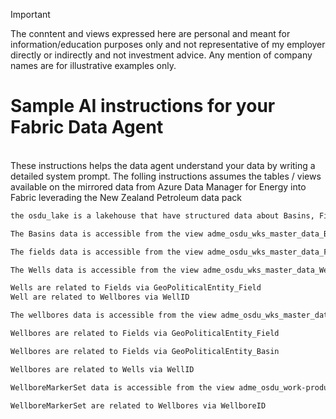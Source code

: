 > [!IMPORTANT]  
> The conntent and views expressed here are personal and meant for information/education purposes only and not representative of my employer directly or indirectly and not investment advice. Any mention of company names are for illustrative examples only.
> 
# Sample AI instructions for your Fabric Data Agent
<br>
These instructions helps the data agent understand your data by writing a detailed system prompt. The folling instructions assumes the tables / views available on the mirrored data from Azure Data Manager for Energy into Fabric leverading the New Zealand Petroleum data pack

```markdown
the osdu_lake is a lakehouse that have structured data about Basins, Fields, Wells, Wellbores and WellboreMarkerSet.

The Basins data is accessible from the view adme_osdu_wks_master_data_Basin_view and defines a natural geographic area covering a single depositional system.

The fields data is accessible from the view adme_osdu_wks_master_data_Field_view and defines A mineral deposit that has been exploited for commercial purposes.

The Wells data is accessible from the view adme_osdu_wks_master_data_Well_view and defines a proposed, permitted or actual drilled hole in the ground designed to exchange (or facilitate the exchange of) fluids between a subsurface reservoir and the surface (or another reservoir), or to enable the detection and measurement of rock properties. A well consists of one or more wellbores, extending from the bottom of each wellbore up to the top of the Xmas tree on the wellhead.

Wells are related to Fields via GeoPoliticalEntity_Field
Well are related to Wellbores via WellID

The wellbores data is accessible from the view adme_osdu_wks_master_data_wellbore_view and defines a unique well path beginning from the top of the outermost casing string and extending to the total drilled depth of an individual hole. A wellbore may have another wellbore as a parent; in this case, the child wellbore includes a common section from the wellhead down to where it exits the parent wellbore and continues to the total depth of the hole

Wellbores are related to Fields via GeoPoliticalEntity_Field

Wellbores are related to Fields via GeoPoliticalEntity_Basin

Wellbores are related to Wells via WellID

WellboreMarkerSet data is accessible from the view adme_osdu_work-product_component_WellboreMarkerSet_view and defines Wellbore Markers identify the depth in a wellbore, measured below a reference elevation, at which a person or an automated process identifies a noteworthy observation, which is usually a change in the rock that intersects that wellbore. Formation Marker data includes attributes/properties that put these depths in context. Formation Markers are sometimes known as picks or formation tops

WellboreMarkerSet are related to Wellbores via WellboreID



```

